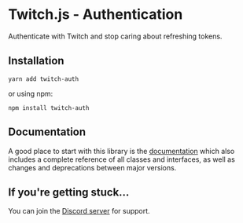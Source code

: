 # Twitch.js - Authentication

Authenticate with Twitch and stop caring about refreshing tokens.

## Installation

	yarn add twitch-auth

or using npm:

	npm install twitch-auth

## Documentation

A good place to start with this library is the [documentation](https://d-fischer.github.io/twitch-auth)
which also includes a complete reference of all classes and interfaces, as well as changes and deprecations between major versions.

## If you're getting stuck...

You can join the [Discord server](https://discord.gg/b9ZqMfz) for support.
